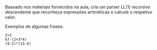 Baseado nos materiais fornecidos na aula, cria um parser LL(1) recursivo descendente que reconheça expressões aritméticas e calcule o respetivo valor.

Exemplos de algumas frases:

```
2+3
67-(2+3*4)
(9-2)*(13-4)
```
